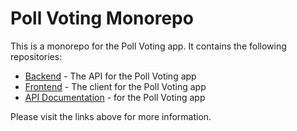 # Poll Voting Monorepo

This is a monorepo for the Poll Voting app. It contains the following repositories:

- [Backend](https://github.com/buraksakalli/poll-voting-api) - The API for the Poll Voting app
- [Frontend](https://github.com/buraksakalli/poll-voting-dashboard) - The client for the Poll Voting app
- [API Documentation](https://github.com/buraksakalli/poll-voting-api-docs) - for the Poll Voting app

Please visit the links above for more information.
